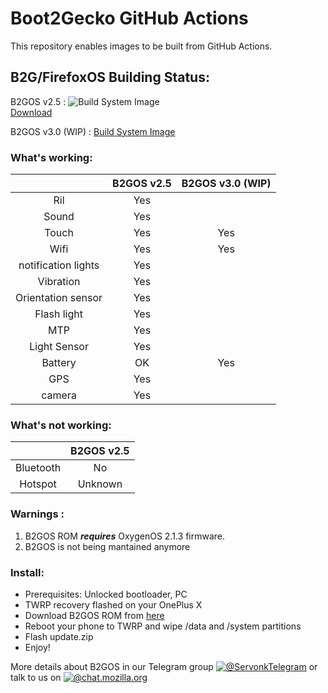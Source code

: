 # Boot2Gecko GitHub Actions
This repository enables images to be built from GitHub Actions.

## B2G/FirefoxOS Building Status:  
 B2GOS v2.5 :
![Build System Image](https://github.com/b2g2onyxL/B2GOS-ci/workflows/Build%20System%20Image/badge.svg?branch=master)  
[Download](https://github.com/b2g2onyxL/B2GOS-ci/actions)


 B2GOS v3.0 (WIP) :
 [Build System Image](https://github.com/OnePlus-onyx/build-CI/releases)  


### What's working:  
|              |   B2GOS v2.5          |     B2GOS v3.0 (WIP)          | 
|:------------:|:------------:|:------------:|
| Ril |  Yes   |
| Sound | Yes    | 
| Touch | Yes    | Yes    | 
| Wifi | Yes    | Yes    |
| notification lights | Yes    |
| Vibration | Yes    |
| Orientation sensor | Yes    |
| Flash light |  Yes    | 
| MTP  | Yes  |
| Light Sensor | Yes    |
| Battery | OK    |Yes    |
| GPS | Yes    | 
| camera |  Yes    |

### What's not working:  
|              |   B2GOS v2.5          |   
|:------------:|:------------:|
| Bluetooth | No | 
| Hotspot | Unknown   |


### Warnings :  
  1. B2GOS ROM *<b>requires</b>* OxygenOS 2.1.3 firmware.
  2. B2GOS is not being mantained anymore

### Install:  
   * Prerequisites: Unlocked bootloader, PC
   * TWRP recovery flashed on your OnePlus X
   * Download B2GOS ROM from [here](https://github.com/b2g2onyxL/B2GOS-ci/actions)
   * Reboot your phone to TWRP and  wipe /data and /system partitions
   * Flash update.zip
   * Enjoy!

More details about B2GOS in our Telegram group [![@ServonkTelegram](https://img.shields.io/badge/telegram-@ServonkTelegram-yellow.svg)](http://huit.re/ServonkTelegram)  or talk to us on 
[![@chat.mozilla.org](https://img.shields.io/badge/Matrix-B2G-yellow.svg)](https://chat.mozilla.org/#/room/#b2g:mozilla.org)

